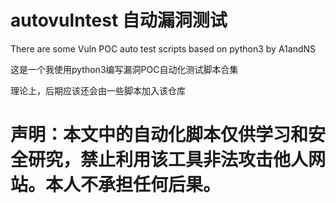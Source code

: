 # autovulntest 自动漏洞测试
There are some Vuln POC auto test scripts based on python3 by A1andNS

这是一个我使用python3编写漏洞POC自动化测试脚本合集

理论上，后期应该还会由一些脚本加入该仓库

# 声明：本文中的自动化脚本仅供学习和安全研究，禁止利用该工具非法攻击他人网站。本人不承担任何后果。
